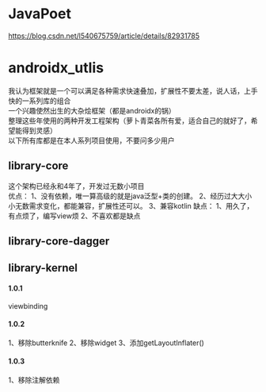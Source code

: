 # JavaPoet
https://blog.csdn.net/l540675759/article/details/82931785

# androidx_utlis
我认为框架就是一个可以满足各种需求快速叠加，扩展性不要太差，说人话，上手快的一系列库的组合<br>
一个兴趣使然出生的大杂烩框架（都是androidx的锅）<br>
整理这些年使用的两种开发工程架构（萝卜青菜各所有爱，适合自己的就好了，希望能得到灵感）<br>
以下所有库都是在本人系列项目使用，不要问多少用户<br>

## library-core
这个架构已经永和4年了，开发过无数小项目<br>
优点：
1、没有依赖，唯一算高级的就是java泛型+类的创建。
2、经历过大大小小无数需求变化，都能兼容，扩展性还可以。
3、兼容kotlin
缺点：
1、用久了，有点烦了，编写view烦
2、不喜欢都是缺点

## library-core-dagger

## library-kernel
#### 1.0.1
viewbinding
#### 1.0.2
1、移除butterknife
2、移除widget
3、添加getLayoutInflater()
#### 1.0.3
1、移除注解依赖

